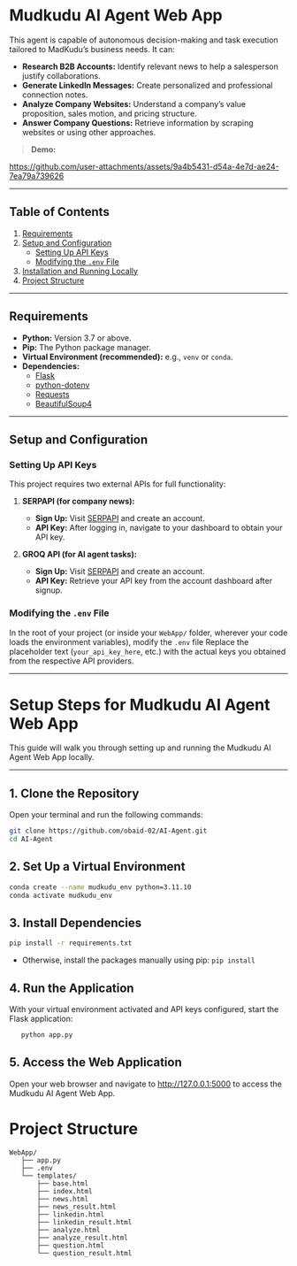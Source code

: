 # Mudkudu AI Agent Web App

This agent is capable of autonomous decision-making and task execution tailored to MadKudu’s business needs. It can:

- **Research B2B Accounts:** Identify relevant news to help a salesperson justify collaborations.
- **Generate LinkedIn Messages:** Create personalized and professional connection notes.
- **Analyze Company Websites:** Understand a company’s value proposition, sales motion, and pricing structure.
- **Answer Company Questions:** Retrieve information by scraping websites or using other approaches.

> **Demo:**  

https://github.com/user-attachments/assets/9a4b5431-d54a-4e7d-ae24-7ea79a739626



---

## Table of Contents

1. [Requirements](#requirements)
2. [Setup and Configuration](#setup-and-configuration)
   - [Setting Up API Keys](#setting-up-api-keys)
   - [Modifying the `.env` File](#Modifying-the-env-file)
3. [Installation and Running Locally](#Setup-Steps-for-Mudkudu-AI-Agent-Web-App)
4. [Project Structure](#project-structure)

---

## Requirements

- **Python:** Version 3.7 or above.
- **Pip:** The Python package manager.
- **Virtual Environment (recommended):** e.g., `venv` or `conda`.
- **Dependencies:**
  - [Flask](https://flask.palletsprojects.com/)
  - [python-dotenv](https://pypi.org/project/python-dotenv/)
  - [Requests](https://pypi.org/project/requests/)
  - [BeautifulSoup4](https://pypi.org/project/beautifulsoup4/)

---

## Setup and Configuration

### Setting Up API Keys

This project requires two external APIs for full functionality:

1. **SERPAPI (for company news):**
   - **Sign Up:** Visit [SERPAPI](https://serpapi.com/dashboard) and create an account.
   - **API Key:** After logging in, navigate to your dashboard to obtain your API key.

2. **GROQ API (for AI agent tasks):**
   - **Sign Up:** Visit [SERPAPI](https://console.groq.com/keys) and create an account.
   - **API Key:** Retrieve your API key from the account dashboard after signup.

### Modifying the `.env` File

In the root of your project (or inside your `WebApp/` folder, wherever your code loads the environment variables), modify the `.env` file
Replace the placeholder text (`your_api_key_here`, etc.) with the actual keys you obtained from the respective API providers.

---
# Setup Steps for Mudkudu AI Agent Web App

This guide will walk you through setting up and running the Mudkudu AI Agent Web App locally.

---

## 1. Clone the Repository

Open your terminal and run the following commands:

```bash
git clone https://github.com/obaid-02/AI-Agent.git
cd AI-Agent
```

## 2. Set Up a Virtual Environment

```bash
conda create --name mudkudu_env python=3.11.10
conda activate mudkudu_env
```
## 3. Install Dependencies

```bash
pip install -r requirements.txt
```
* Otherwise, install the packages manually using pip:
`pip install `

## 4. Run the Application
With your virtual environment activated and API keys configured, start the Flask application:

```bash
   python app.py
```

## 5. Access the Web Application

Open your web browser and navigate to http://127.0.0.1:5000 to access the Mudkudu AI Agent Web App.

# Project Structure

```
WebApp/
   ├── app.py
   ├── .env
   └── templates/
       ├── base.html
       ├── index.html
       ├── news.html
       ├── news_result.html
       ├── linkedin.html
       ├── linkedin_result.html
       ├── analyze.html
       ├── analyze_result.html
       ├── question.html
       └── question_result.html
```
